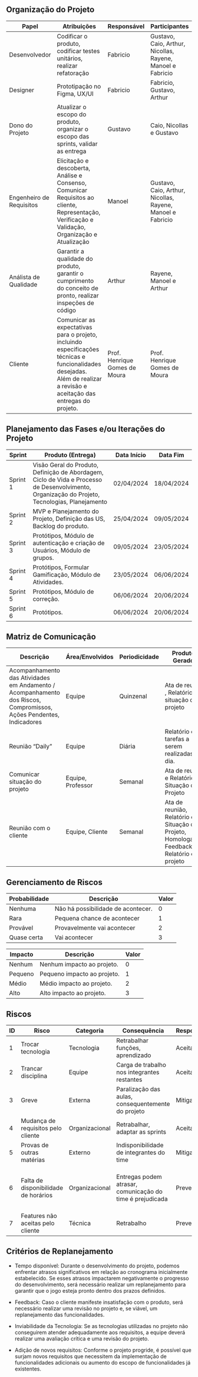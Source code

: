 ## Organização do Projeto

| Papel | Atribuições | Responsável | Participantes
|-------                    |-------------              |-------------  |--------------
| Desenvolvedor             | Codificar o produto, codificar testes unitários, realizar refatoração                        | Fabricio            | Gustavo, Caio, Arthur, Nicollas, Rayene, Manoel e Fabricio 
| Designer                  | Prototipação no Figma, UX/UI                       | Fabricio            | Fabricio, Gustavo, Arthur 
| Dono do Projeto           | Atualizar o escopo do produto, organizar o escopo das sprints, validar as entrega                       | Gustavo            | Caio,  Nicollas e Gustavo 
| Engenheiro de Requisitos  | Elicitação e descoberta, Análise e Consenso, Comunicar Requisitos ao cliente, Representação, Verificação e Validação, Organização e Atualização                     | Manoel            | Gustavo, Caio, Arthur, Nicollas, Rayene, Manoel e Fabricio 
| Análista de Qualidade     | Garantir a qualidade do produto, garantir o cumprimento do conceito de pronto, realizar inspeções de código                        | Arthur            | Rayene, Manoel e Arthur 
| Cliente                   | Comunicar as expectativas para o projeto, incluindo especificações técnicas e funcionalidades desejadas. Além de realizar a revisão e aceitação das entregas do projeto.    | Prof. Henrique Gomes de Moura            | Prof. Henrique Gomes de Moura 

## Planejamento das Fases e/ou Iterações do Projeto

| Sprint  | Produto (Entrega)                                                  | Data Início | Data Fim   |
|---------|----------------------------------------------------------------------|-------------|------------|
| Sprint 1| Visão Geral do Produto, Definição de Abordagem, Ciclo de Vida e Processo de Desenvolvimento, Organização do Projeto, Tecnologias, Planejamento | 02/04/2024 | 18/04/2024 |
| Sprint 2| MVP e Planejamento do Projeto, Definição das US, Backlog do produto. | 25/04/2024 | 09/05/2024 |
| Sprint 3| Protótipos, Módulo de autenticação e criação de Usuários, Módulo de grupos. | 09/05/2024 | 23/05/2024 |
| Sprint 4| Protótipos, Formular Gamificação, Módulo de Atividades.             | 23/05/2024 | 06/06/2024 |
| Sprint 5| Protótipos, Módulo de correção.                                     | 06/06/2024 | 20/06/2024 |
| Sprint 6| Protótipos.                                                         | 06/06/2024 | 20/06/2024 |

## Matriz de Comunicação 

| Descrição                                       | Área/Envolvidos | Periodicidade | Produtos Gerados                    |
|-------------------------------------------------|-----------------|---------------|-------------------------------------|
| Acompanhamento das Atividades em Andamento / Acompanhamento dos Riscos, Compromissos, Ações Pendentes, Indicadores                                 | Equipe          | Quinzenal     | Ata de reunião , Relatório de situação do projeto                    |
|           Reunião “Daily”                                         |       Equipe           |          Diária     | Relatório de tarefas a serem realizadas no dia.                     |
| Comunicar situação do projeto  | Equipe, Professor    | Semanal         | Ata de reunião e  Relatório de Situação do Projeto              |
| Reunião com o cliente                            | Equipe, Cliente | Semanal       | Ata de reunião, Relatório de Situação do Projeto, Homologação, Feedback, Relatório do projeto  |


## Gerenciamento de Riscos

| Probabilidade | Descrição                              | Valor |
|---------------|----------------------------------------|-------|
| Nenhuma       | Não há possibilidade de acontecer.    | 0     |
| Rara          | Pequena chance de acontecer           | 1     |
| Provável      | Provavelmente vai acontecer           | 2     |
| Quase certa   | Vai acontecer                          | 3     |


| Impacto | Descrição                               | Valor |
|---------|-----------------------------------------|-------|
| Nenhum  | Nenhum impacto ao projeto.             | 0     |
| Pequeno | Pequeno impacto ao projeto.            | 1     |
| Médio   | Médio impacto ao projeto.              | 2     |
| Alto    | Alto impacto ao projeto.               | 3     |

## Riscos


| ID | Risco                                         | Categoria       | Consequência                                       | Resposta | Ação                                          | Risco/Impacto |
|----|-----------------------------------------------|-----------------|----------------------------------------------------|----------|------------------------------------------------|---------------|
| 1  | Trocar tecnologia                             | Tecnologia      | Retrabalhar funções, aprendizado                   | Aceitar  | Treinamentos e refatoração                    | 2/3           |
| 2  | Trancar disciplina                            | Equipe          | Carga de trabalho nos integrantes restantes        | Aceitar  | Redistribuição das atribuições                | 1/2           |
| 3  | Greve                                         | Externa         | Paralização das aulas, consequentemente do projeto | Mitigar  | Aproveitar o tempo para aprendizado           | 2/3           |
| 4  | Mudança de requisitos pelo cliente            | Organizacional  | Retrabalhar, adaptar as sprints                   | Aceitar  | Adaptar as mudanças requisitadas              | 1/3           |
| 5  | Provas de outras matérias                     | Externo         | Indisponibilidade de integrantes do time           | Mitigar  | Redistribuição das atribuições                | 3/2           |
| 6  | Falta de disponibilidade de horários          | Organizacional  | Entregas podem atrasar, comunicação do time é prejudicada | Prevenir | Heatmap para definir horários em que a maioria pode se reunir | 2/2           |
| 7  | Features não aceitas pelo cliente             | Técnica         | Retrabalho                                         | Prevenir | Adaptar as necessidades do cliente           | 1/3           |


## Critérios de Replanejamento 

* Tempo disponível: Durante o desenvolvimento do projeto, podemos enfrentar atrasos significativos em relação ao cronograma inicialmente estabelecido. Se esses atrasos impactarem negativamente o progresso do desenvolvimento, será necessário realizar um replanejamento para garantir que o jogo esteja pronto dentro dos prazos definidos.

* Feedback: Caso o cliente manifeste insatisfação com o produto, será necessário realizar uma revisão no projeto e, se viável, um replanejamento das funcionalidades.

* Inviabilidade da Tecnologia: Se as tecnologias utilizadas no projeto não conseguirem atender adequadamente aos requisitos, a equipe deverá realizar uma avaliação crítica e uma revisão do projeto.

* Adição de novos requisitos: Conforme o projeto progride, é possível que surjam novos requisitos que necessitem da implementação de funcionalidades adicionais ou aumento do escopo de funcionalidades já existentes.
